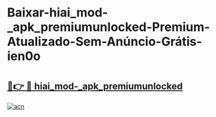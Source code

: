 # Baixar-hiai_mod-_apk_premiumunlocked-Premium-Atualizado-Sem-Anúncio-Grátis-ien0o

# <h2><a href="https://oxo5xj.esa.edu.pl?src=hiai_mod-_apk_premiumunlocked&ref=ien0o">🔗👉 🔴 hiai_mod-_apk_premiumunlocked</a></h2>

[![acn](https://github.com/user-attachments/assets/0f9c940e-d8b0-45ae-aac7-cd30a18b3e1c)](https://oxo5xj.esa.edu.pl?src=hiai_mod-_apk_premiumunlocked&ref=ien0o)


